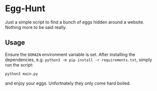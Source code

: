 # Egg-Hunt

Just a simple script to find a bunch of eggs hidden around a website. Nothing
more to be said really.

## Usage

Ensure the ``DOMAIN`` environment variable is set. After installing the
dependencies, e.g. `python3 -m pip install -r requirements.txt`, simply run the
script:

```python
python3 main.py
```

and enjoy your eggs. Unfortnately they only come hard boiled.
